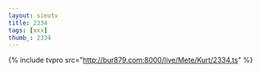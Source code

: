 ```yaml
--- 
layout: sieutv
title: 2334
tags: [xxx]
thumb_: 2334
---
```

{% include tvpro src="http://bur879.com:8000/live/Mete/Kurt/2334.ts" %} 
